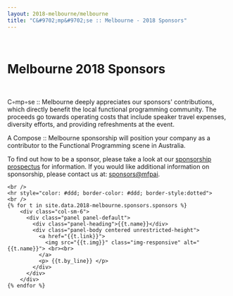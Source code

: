 ```yaml
---
layout: 2018-melbourne/melbourne
title: "C&#9702;mp&#9702;se :: Melbourne - 2018 Sponsors"
---
```


<style type="text/css">
		.panel-default .panel-body.unrestricted-height {
			max-height: none;
		}
</style>

<div class="sep talk melbourne" data-stellar-background-ratio="0.5" style="background-position: 50% -91.5px;"></div>
<br />

<div class="container">

  <h1 class="centered">Melbourne 2018 Sponsors</h1>
  <br />

  <div class="row">
    <div class="col-sm-offset-2 col-sm-8">
      <p>
        C&#9702;mp&#9702;se :: Melbourne deeply appreciates our sponsors' contributions,
        which directly benefit the local functional programming community. The proceeds
        go towards operating costs that include speaker travel expenses,
        diversity efforts, and providing refreshments at the event.
      </p>
      <p>
      A Compose :: Melbourne sponsorship will position your company as a contributor 
      to the Functional Programming scene in Australia.
      </p>
      <p>
        To find out how to be a sponsor, please take a look at our
        <a href="http://www.composeconference.org/2018-melbourne/sponsorship-prospectus/">sponsorship prospectus</a>
        for information. If you would like additional information on sponsorship,
        please contact us at: <a href="sponsors@mfpai">sponsors@mfpai</a>.
      </p>
      <!-- <h3> More details coming soon... </h3> -->
    </div>
  </div>
  <div class="row">

    <br />
    <hr style="color: #ddd; border-color: #ddd; border-style:dotted">
    <br />
    {% for t in site.data.2018-melbourne.sponsors.sponsors %}
        <div class="col-sm-6">
          <div class="panel panel-default">
            <div class="panel-heading">{{t.name}}</div>
            <div class="panel-body centered unrestricted-height">
              <a href="{{t.link}}">
                <img src="{{t.img}}" class="img-responsive" alt="{{t.name}}"> <br><br>
              </a>
              <p> {{t.by_line}} </p>
            </div>
          </div>
        </div>
    {% endfor %}
  </div>
</div>
